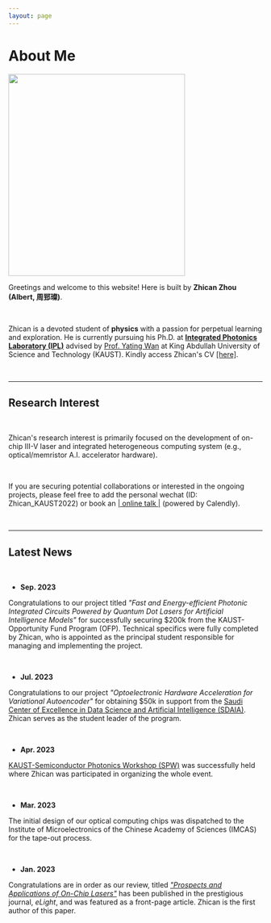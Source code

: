 ```yaml
---
layout: page
---
```


# About Me

<img src="https://albert-canite.github.io/images/zhicanzhou.jpg" class="floatpic" width="350" height="400">

<br>

Greetings and welcome to this website! Here is built by **Zhican Zhou (Albert, 周郅璨)**.

<br>

Zhican is a devoted student of **physics** with a passion for perpetual learning and exploration. He is currently pursuing his Ph.D. at **[Integrated Photonics Laboratory (IPL)](https://cemse.kaust.edu.sa/ipl)** advised by [Prof. Yating Wan](https://scholar.google.com/citations?user=uJ6__ScAAAAJ&hl=en&oi=ao) at King Abdullah University of Science and Technology (KAUST). Kindly access Zhican's CV [[here]](https://albert-canite.github.io/file/zhicanzhou-CV.pdf).

<br>

---
## Research Interest

<br>

Zhican's research interest is primarily focused on the development of on-chip III-V laser and integrated heterogeneous computing
system (e.g., optical/memristor A.I. accelerator hardware).

<br>

If you are securing potential collaborations or interested in the ongoing projects, 
please feel free to add the personal wechat (ID: Zhican_KAUST2022) or book an [| online talk |](https://calendly.com/zhican_zhou/30min) (powered by Calendly).

<br>

---

## Latest News

<br>

- **Sep. 2023**

Congratulations to our project titled _"Fast and Energy-efficient Photonic Integrated Circuits Powered by Quantum Dot Lasers for Artificial Intelligence Models"_ for successfully securing $200k from the KAUST-Opportunity Fund Program (OFP). Technical specifics were fully completed by Zhican, who is appointed as the principal student responsible for managing and implementing the project.

<br>

- **Jul. 2023** 

Congratulations to our project _"Optoelectronic Hardware Acceleration for Variational Autoencoder"_ for obtaining $50k in support from the [Saudi Center of Excellence in Data Science and Artificial Intelligence (SDAIA)](https://sdaia.gov.sa/en/default.aspx). Zhican serves as the student leader of the program.

<br>

- **Apr. 2023**

[KAUST-Semiconductor Photonics Workshop (SPW)](https://cemse.kaust.edu.sa/ipl/news/semiconductor-photonics-workshop-2023-0) was successfully held where Zhican was participated in organizing the whole event.

<br>

- **Mar. 2023**

The initial design of our optical computing chips was dispatched to the Institute of Microelectronics of the Chinese Academy of Sciences (IMCAS) for the tape-out process.

<br>

- **Jan. 2023**

Congratulations are in order as our review, titled [_"Prospects and Applications of On-Chip Lasers"_](https://elight.springeropen.com/articles/10.1186/s43593-022-00027-x) has been published in the prestigious journal, _eLight_, and was featured as a front-page article. Zhican is the first author of this paper.
